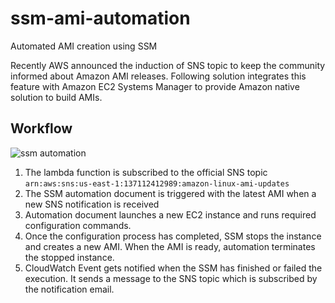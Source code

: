 # ssm-ami-automation
Automated AMI creation using SSM

Recently AWS announced the induction of SNS topic to keep the community informed about Amazon AMI releases. Following solution integrates this feature with Amazon EC2 Systems Manager to provide Amazon native solution to build AMIs.

Workflow
---------

![ssm automation](http://bigm-and-pie.com/wp-content/uploads/2017/04/ssm.png)

1. The  lambda function is subscribed to the official SNS topic
`arn:aws:sns:us-east-1:137112412989:amazon-linux-ami-updates`
2. The SSM automation document is triggered with the latest AMI  when a new SNS notification is received
3. Automation document launches a new EC2 instance and runs required configuration commands.
4. Once the configuration process has completed, SSM stops the instance and creates a new AMI. When the AMI is ready,  automation terminates the stopped instance.
5. CloudWatch Event gets notified when the SSM has finished or failed the execution. It sends a message to the SNS topic which is subscribed by the notification email.
